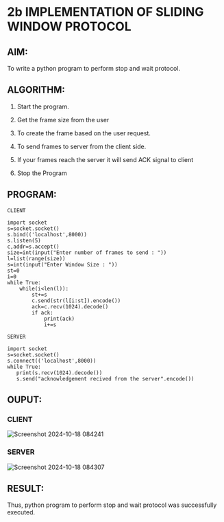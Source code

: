# 2b IMPLEMENTATION OF SLIDING WINDOW PROTOCOL

## AIM:

To write a python program to perform stop and wait protocol.

## ALGORITHM:

1. Start the program.

2. Get the frame size from the user

3. To create the frame based on the user request.

4. To send frames to server from the client side.

5. If your frames reach the server it will send ACK signal to client

6. Stop the Program

## PROGRAM:
```
CLIENT

import socket
s=socket.socket()
s.bind(('localhost',8000))
s.listen(5)
c,addr=s.accept()
size=int(input("Enter number of frames to send : "))
l=list(range(size))
s=int(input("Enter Window Size : "))
st=0
i=0
while True:
    while(i<len(l)):
        st+=s
        c.send(str(l[i:st]).encode())
        ack=c.recv(1024).decode()
        if ack:
            print(ack)
            i+=s
```
```
SERVER

import socket
s=socket.socket()
s.connect(('localhost',8000))
while True:
   print(s.recv(1024).decode())
   s.send("acknowledgement recived from the server".encode())
```

## OUPUT:

### CLIENT
![Screenshot 2024-10-18 084241](https://github.com/user-attachments/assets/48ee445d-bfa5-4f50-a9ca-ddaa14d0735c)

### SERVER
![Screenshot 2024-10-18 084307](https://github.com/user-attachments/assets/6e2ebb23-4eea-4080-b9b9-a44b09b3a77a)


## RESULT:
Thus, python program to perform stop and wait protocol was successfully executed.

